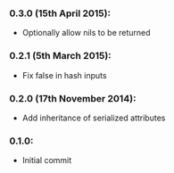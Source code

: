 ### 0.3.0 (15th April 2015):
  - Optionally allow nils to be returned

### 0.2.1 (5th March 2015):
  - Fix false in hash inputs

### 0.2.0 (17th November 2014):
  - Add inheritance of serialized attributes

### 0.1.0:
  - Initial commit
